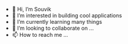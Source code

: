 - 👋 Hi, I’m Souvik
- 👀 I’m interested in building cool applications
- 🌱 I’m currently learning many things
- 💞️ I’m looking to collaborate on ...
- 📫 How to reach me ...

<!---
SouvikNRIFT/SouvikNRIFT is a ✨ special ✨ repository because its `README.md` (this file) appears on your GitHub profile.
You can click the Preview link to take a look at your changes.
--->
